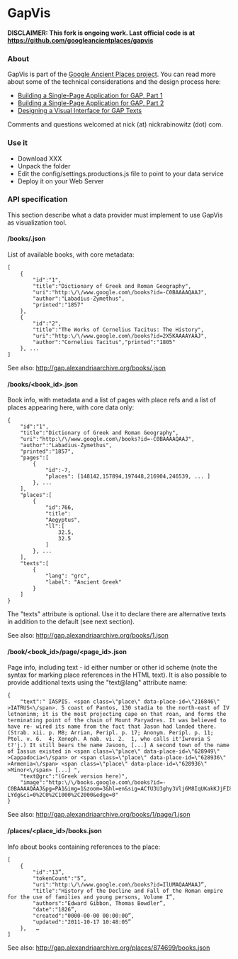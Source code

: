 # GapVis

**DISCLAIMER: This fork is ongoing work. Last official code is at https://github.com/googleancientplaces/gapvis**

### About

GapVis is part of the [Google Ancient Places project](http://googleancientplaces.wordpress.com/). You can read more about some of the technical considerations and the design process here:

 * [Building a Single-Page Application for GAP, Part 1](http://googleancientplaces.wordpress.com/2011/10/05/building-a-single-page-application-for-gap-part-1/)
 * [Building a Single-Page Application for GAP, Part 2](http://googleancientplaces.wordpress.com/2011/10/13/building-a-single-page-application-for-gap-part-2/)
 * [Designing a Visual Interface for GAP Texts](http://googleancientplaces.wordpress.com/2011/10/25/designing-a-visual-interface-for-gap-texts/)
 
Comments and questions welcomed at nick (at) nickrabinowitz (dot) com.

### Use it

* Download XXX
* Unpack the folder
* Edit the config/settings.productions.js file to point to your data service
* Deploy it on your Web Server

### API specification
This section describe what a data provider must implement to use GapVis as visualization tool.

#### /books/.json
List of available books, with core metadata:

    [
        {
            "id":"1",
            "title":"Dictionary of Greek and Roman Geography",
            "uri":"http:\/\/www.google.com\/books?id=-C0BAAAAQAAJ",
            "author":"Labadius-Zymethus",
            "printed":"1857"
        },
        {
            "id":"2",
            "title":"The Works of Cornelius Tacitus: The History",
            "uri":"http:\/\/www.google.com\/books?id=2X5KAAAAYAAJ",
            "author":"Cornelius Tacitus","printed":"1805"
        }, ...
    ]

See also:
    http://gap.alexandriaarchive.org/books/.json

#### /books/&lt;book_id&gt;.json
Book info, with metadata and a list of pages with place refs and a list of places appearing here, with core data only:

	{
		"id":"1",
		"title":"Dictionary of Greek and Roman Geography",
		"uri":"http:\/\/www.google.com\/books?id=-C0BAAAAQAAJ",
		"author":"Labadius-Zymethus",
		"printed":"1857",
		"pages":[
			{
				"id":-7,
				"places": [148142,157894,197448,216904,246539, ... ]
			}, ...
		],
		"places":[
			{
				"id":766,
				"title":
				"Aegyptus",
				"ll":[
					32.5,
					32.5
				]
			}, ...
		],
		"texts":[
			{
				"lang": "grc",
				"label": "Ancient Greek"
			}
		]
	}

The "texts" attribute is optional. Use it to declare there are alternative texts in addition to the default (see next section).

See also:
    http://gap.alexandriaarchive.org/books/1.json

#### /book/&lt;book_id&gt;/page/&lt;page_id&gt;.json
Page info, including text - id either number or other id scheme (note the syntax for marking place references in the HTML text). It is also possible to provide additional texts using the "text@lang" attribute name: 

    {
        "text":" IASPIS. <span class=\"place\" data-place-id=\"216846\" >IATRUS<\/span>. 5 coast of Pantos, 130 stadia to the north-east of IV letnoninm; it is the most projecting cape on that roan, and forms the terminating point of the chain of Mount Paryadres. It was believed to have re- wired its name from the fact that Jason had landed there. (Strab. xii. p. M8; Arrian, Peripl. p. 17; Anonym. Peripl. p. 11; Ptol. v. 6.  4; Xenoph. A nab. vi. 2.  1, who calls it'Iwrovia S  t?'j.) It still bears the name Jasoon, [...] A second town of the name of Iassus existed in <span class=\"place\" data-place-id=\"628949\" >Cappadocia<\/span> or <span class=\"place\" data-place-id=\"628936\" >Armenia<\/span> <span class=\"place\" data-place-id=\"628936\" >Minor<\/span> [...] ",
        "text@grc":"(Greek version here)",
		"image":"http:\/\/books.google.com\/books?id=-C0BAAAAQAAJ&pg=PA1&img=1&zoom=3&hl=en&sig=ACfU3U3ghy3Vlj6M8IqUKakKJjFI8-LYdg&ci=0%2C0%2C1000%2C2000&edge=0"
    }

See also:
    http://gap.alexandriaarchive.org/books/1/page/1.json

#### /places/<place_id>/books.json
Info about books containing references to the place:

	[
		{
    		"id":"13”,
			"tokenCount":"5”,
			"uri":"http:\/\/www.google.com\/books?id=IlUMAQAAMAAJ”,
			"title":"History of the Decline and Fall of the Roman empire for the use of families and young persons, Volume I”,
			"authors":"Edward Gibbon, Thomas Bowdler”,
			"date":"1826”,
			"created":"0000-00-00 00:00:00”,
			"updated":"2011-10-17 10:48:05”
		},   …
	]

See also:
    http://gap.alexandriaarchive.org/places/874699/books.json
